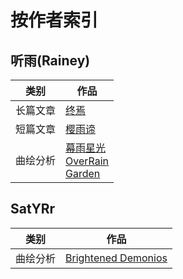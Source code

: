 # 按作者索引

## 听雨(Rainey)

| 类别 | 作品 |
|-|-|
| 长篇文章 | [终焉](https://mkzi-nya.github.io/story/demise.html) |
| 短篇文章 | [樱雨谛](https://mkzi-nya.github.io/story/yyd.html) |
| 曲绘分析 | [幕雨星光](https://mkzi-nya.github.io/story/illustration.html#%E6%9A%AE%E4%BA%88%E6%98%9F%E5%85%89)<br>[OverRain](https://mkzi-nya.github.io/story/illustration.html#overrain)<br>[Garden](https://mkzi-nya.github.io/story/illustration.html#garden) |

## SatYRr

| 类别 | 作品 |
|-|-|
| 曲绘分析 | [Brightened Demonios](https://mkzi-nya.github.io/story/illustration.html#brightened-demonios) |
